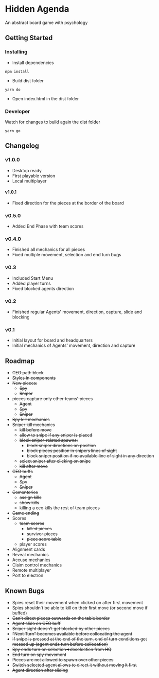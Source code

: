 # Hidden Agenda
An abstract board game with psychology

## Getting Started

### Installing
* Install dependencies
```
npm install
```
* Build dist folder
```
yarn do
```
* Open index.html in the dist folder

### Developer
Watch for changes to build again the dist folder
```
yarn go
```

## Changelog
### v1.0.0
* Desktop ready
* First playable version
* Local multiplayer

#### v1.0.1
* Fixed direction for the pieces at the border of the board

### v0.5.0
* Added End Phase with team scores

### v0.4.0
* Finished all mechanics for all pieces
* Fixed multiple movement, selection and end turn bugs

### v0.3
* Included Start Menu
* Added player turns
* Fixed blocked agents direction

### v0.2
* Finished regular Agents' movement, direction, capture, slide and blocking

### v0.1
* Initial layout for board and headquarters
* Initial mechanics of Agents' movement, direction and capture

## Roadmap
* ~~CEO path block~~
* ~~Styles in components~~
* ~~New pieces:~~
  * ~~Spy~~
  * ~~Sniper~~
* ~~pieces capture only other teams' pieces~~
  * ~~Agent~~
  * ~~Spy~~
  * ~~Sniper~~
* ~~Spy kill mechanics~~
* ~~Sniper kill mechanics~~
  * ~~kill before move~~
  * ~~allow to snipe if any sniper is placed~~
  * ~~block sniper-related spawns:~~
    * ~~block sniper directions on position~~
    * ~~block pieces position in snipers lines of sight~~
    * ~~block sniper position if no available line of sight in any direction~~
  * ~~select sniper after clicking on snipe~~
  * ~~kill after move~~
* ~~CEO buffs~~
  * ~~Agent~~
  * ~~Spy~~
  * ~~Sniper~~
* ~~Cementeries~~
  * ~~assign kills~~
  * ~~show kills~~
  * ~~killing a ceo kills the rest of team pieces~~
* ~~Game ending~~
* Scores
  * ~~team scores~~
    * ~~killed pieces~~
    * ~~survivor pieces~~
    * ~~piece score table~~
  * player scores
* Alignment cards
* Reveal mechanics
* Accuse mechanics
* Claim control mechanics
* Remote multiplayer
* Port to electron

## Known Bugs
* Spies reset their movement when clicked on after first movement
* Spies shouldn't be able to kill on their first move (or second move if buffed)
* ~~Can't direct pieces outwards on the table border~~
* ~~Agent slide on CEO buff~~
* ~~Sniper sight doesn't get blocked by other pieces~~
* ~~"Next Turn" becomes available before collocating the agent~~
* ~~If snipe is pressed at the end of the turn, end of turn conditions get messed up (agent ends turn before collocation)~~
* ~~Spy ends turn on selection=>deselection from HQ~~
* ~~End turn on spy movement~~
* ~~Pieces are not allowed to spawn over other pieces~~
* ~~Switch selected agent allows to direct it without moving it first~~
* ~~Agent direction after sliding~~
